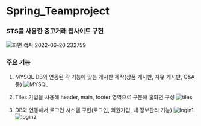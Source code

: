 # Spring_Teamproject
### STS를 사용한 중고거래 웹사이트 구현
![화면 캡처 2022-06-20 232759](https://user-images.githubusercontent.com/106261829/174624250-a4197ce5-e45a-4b84-bc7f-661a96b14b32.png)

### 주요 기능
1. MYSQL DB와 연동된 각 기능에 맞는 게시판 제작(상품 게시판, 자유 게시판, Q&A 등)
![MYSQL](https://user-images.githubusercontent.com/106261829/174797570-2bf92692-2f5d-4c16-9cf0-c6f756ae3034.png)

2. Tiles 기법을 사용해 header, main, footer 영역으로 구분해 홈화면 구성
![tiles](https://user-images.githubusercontent.com/106261829/174797663-0ea42ad2-48f0-4a81-a629-2af906ec6a0e.png)

3. DB와 연동해서 로그인 시스템 구현(로그인, 회원가입, 내 정보관리 기능)
![login1](https://user-images.githubusercontent.com/106261829/174798493-f756ae2f-6eec-4681-804f-5118fb384b63.png)
![login2](https://user-images.githubusercontent.com/106261829/174798530-282bd554-f7fb-41f2-ae6a-82d4d24b87c2.png)
